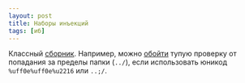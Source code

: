 ```yaml
---
layout: post
title: Наборы инъекций
tags: [иб]
---
```

Классный [сборник](https://swisskyrepo.github.io/PayloadsAllTheThings/). Например, можно [обойти](https://swisskyrepo.github.io/PayloadsAllTheThings/Directory%20Traversal/#summary) тупую проверку от попадания за пределы папки (`../`), если использовать юникод `%uff0e%uff0e%u2216` или `..;/`.

